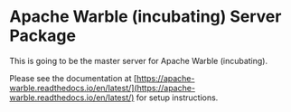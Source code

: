 # Apache Warble (incubating) Server Package
This is going to be the master server for Apache Warble (incubating).

Please see the documentation at [https://apache-warble.readthedocs.io/en/latest/](https://apache-warble.readthedocs.io/en/latest/) for setup instructions.
